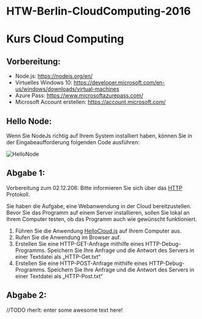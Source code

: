 # HTW-Berlin-CloudComputing-2016

# Kurs Cloud Computing

## Vorbereitung:
- Node.js: https://nodejs.org/en/
- Virtuelles Windows 10: https://developer.microsoft.com/en-us/windows/downloads/virtual-machines
- Azure Pass: https://www.microsoftazurepass.com/
- Microsoft Account erstellen: https://account.microsoft.com/

## Hello Node:
Wenn Sie NodeJs richtig auf Ihrem System installiert haben, können Sie in der Eingabeaufforderung folgenden Code ausführen:

![HelloNode](https://github.com/rherlt/HTW-Berlin-CloudComputing-2016/blob/master/img/HelloNode.png "HelloNode")


## Abgabe 1:

Vorbereitung zum 02.12.206: Bitte informieren Sie sich über das [HTTP](https://de.wikipedia.org/wiki/Hypertext_Transfer_Protocol) Protokoll.

Sie haben die Aufgabe, eine Webanwendung in der Cloud bereitzustellen. Bevor Sie das Programm auf einem Server installieren, sollen Sie lokal an Ihrem Computer testen, ob das Programm auch wie gewünscht funktioniert.   
1. Führen Sie die Anwendung [HelloCloud.js](https://github.com/rherlt/HTW-Berlin-CloudComputing-2016/blob/master/HelloCloud.js) auf Ihrem Computer aus.  
2. Rufen Sie die Anwendung im Browser auf.  
3. Erstellen Sie eine HTTP-GET-Anfrage mithilfe eines HTTP-Debug-Programms. Speichern Sie Ihre Anfrage und die Antwort des Servers in einer Textdatei als „HTTP-Get.txt“  
4. Erstellen Sie eine HTTP-POST-Anfrage mithilfe eines HTTP-Debug-Programms. Speichern Sie Ihre Anfrage und die Antwort des Servers in einer Textdatei als „HTTP-Post.txt“  

## Abgabe 2:

//TODO rherlt: enter some awesome text here!
